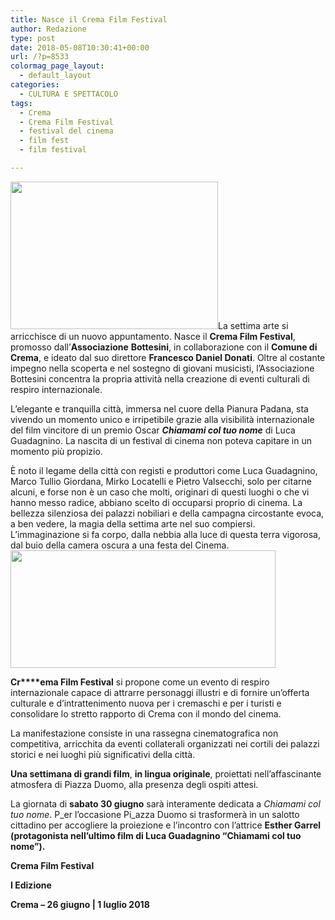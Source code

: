 ```yaml
---
title: Nasce il Crema Film Festival
author: Redazione
type: post
date: 2018-05-08T10:30:41+00:00
url: /?p=8533
colormag_page_layout:
  - default_layout
categories:
  - CULTURA E SPETTACOLO
tags:
  - Crema
  - Crema Film Festival
  - festival del cinema
  - film fest
  - film festival

---
```

<img decoding="async" loading="lazy" class=" wp-image-8534 alignleft" src="https://progressonline.it/wp-content/uploads/2018/05/CremaFilmFestival-logo-300x212.jpg" alt="" width="332" height="236" />La settima arte si arricchisce di un nuovo appuntamento. Nasce il **Crema Film Festival**, promosso dall’**Associazione** **Bottesini**, in collaborazione con il **Comune di Crema**, e ideato dal suo direttore **Francesco Daniel Donati**. Oltre al costante impegno nella scoperta e nel sostegno di giovani musicisti, l’Associazione Bottesini concentra la propria attività nella creazione di eventi culturali di respiro internazionale.

L’elegante e tranquilla città, immersa nel cuore della Pianura Padana, sta vivendo un momento unico e irripetibile grazie alla visibilità internazionale del film vincitore di un premio Oscar **_Chiamami col tuo nome_** di Luca Guadagnino. La nascita di un festival di cinema non poteva capitare in un momento più propizio.

È noto il legame della città con registi e produttori come Luca Guadagnino, Marco Tullio Giordana, Mirko Locatelli e Pietro Valsecchi, solo per citarne alcuni, e forse non è un caso che molti, originari di questi luoghi o che vi hanno messo radice, abbiano scelto di occuparsi proprio di cinema. La bellezza silenziosa dei palazzi nobiliari e della campagna circostante evoca, a ben vedere, la magia della settima arte nel suo compiersi. L’immaginazione si fa corpo, dalla nebbia alla luce di questa terra vigorosa, dal buio della camera oscura a una festa del Cinema.<img decoding="async" loading="lazy" class=" wp-image-8536 alignright" src="https://progressonline.it/wp-content/uploads/2018/05/crema-300x132.jpg" alt="" width="424" height="188" />

**Cr****ema Film Festival** si propone come un evento di respiro internazionale capace di attrarre personaggi illustri e di fornire un’offerta culturale e d’intrattenimento nuova per i cremaschi e per i turisti e consolidare lo stretto rapporto di Crema con il mondo del cinema.

La manifestazione consiste in una rassegna cinematografica non competitiva, arricchita da eventi collaterali organizzati nei cortili dei palazzi storici e nei luoghi più significativi della città.

**Una settimana di grandi film**, **in lingua originale**, proiettati nell’affascinante atmosfera di Piazza Duomo, alla presenza degli ospiti attesi.

La giornata di **sabato 30 giugno** sarà interamente dedicata a _Chiamami col tuo nome_. P_er l’occasione Pi_azza Duomo si trasformerà in un salotto cittadino per accogliere la proiezione e l’incontro con l’attrice **Esther Garrel (protagonista nell&#8217;ultimo film di Luca Guadagnino &#8220;Chiamami col tuo nome&#8221;).**

**Crema Film Festival** 

**I Edizione** 

**Crema – 26 giugno | 1 luglio 2018**
